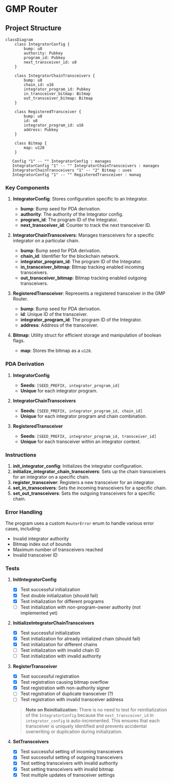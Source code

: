 # GMP Router

## Project Structure

```mermaid
classDiagram
    class IntegratorConfig {
        bump: u8
        authority: Pubkey
        program_id: Pubkey
        next_transceiver_id: u8
    }

    class IntegratorChainTransceivers {
        bump: u8
        chain_id: u16
        integrator_program_id: Pubkey
        in_transceiver_bitmap: Bitmap
        out_transceiver_bitmap: Bitmap
    }

    class RegisteredTransceiver {
        bump: u8
        id: u8
        integrator_program_id: u16
        address: Pubkey
    }

    class Bitmap {
        map: u128
    }

   Config "1" -- "" IntegratorConfig : manages
   IntegratorConfig "1" -- "" IntegratorChainTransceivers : manages
   IntegratorChainTransceivers "1" -- "2" Bitmap : uses
   IntegratorConfig "1" -- "" RegisteredTransceiver : manag
```

### Key Components

1. **IntegratorConfig**: Stores configuration specific to an Integrator.

   - **bump**: Bump seed for PDA derivation.
   - **authority**: The authority of the Integrator config.
   - **program_id**: The program ID of the Integrator.
   - **next_transceiver_id**: Counter to track the next transceiver ID.

2. **IntegratorChainTransceivers**: Manages transceivers for a specific integrator on a particular chain.

   - **bump**: Bump seed for PDA derivation.
   - **chain_id**: Identifier for the blockchain network.
   - **integrator_program_id**: The program ID of the Integrator.
   - **in_transceiver_bitmap**: Bitmap tracking enabled incoming transceivers.
   - **out_transceiver_bitmap**: Bitmap tracking enabled outgoing transceivers.

3. **RegisteredTransceiver**: Represents a registered transceiver in the GMP Router.

   - **bump**: Bump seed for PDA derivation.
   - **id**: Unique ID of the transceiver.
   - **integrator_program_id**: The program ID of the Integrator.
   - **address**: Address of the transceiver.

4. **Bitmap**: Utility struct for efficient storage and manipulation of boolean flags.

   - **map**: Stores the bitmap as a `u128`.

### PDA Derivation

1. **IntegratorConfig**

   - **Seeds**: `[SEED_PREFIX, integrator_program_id]`
   - **Unique** for each integrator program.

2. **IntegratorChainTransceivers**

   - **Seeds**: `[SEED_PREFIX, integrator_program_id, chain_id]`
   - **Unique** for each integrator program and chain combination.

3. **RegisteredTransceiver**

   - **Seeds**: `[SEED_PREFIX, integrator_program_id, transceiver_id]`
   - **Unique** for each transceiver within an integrator context.

### Instructions

1. **init_integrator_config**: Initializes the integrator configuration.
2. **initialize_integrator_chain_transceivers**: Sets up the chain transceivers for an integrator on a specific chain.
3. **register_transceiver**: Registers a new transceiver for an integrator.
4. **set_in_transceivers**: Sets the incoming transceivers for a specific chain.
5. **set_out_transceivers**: Sets the outgoing transceivers for a specific chain.

### Error Handling

The program uses a custom `RouterError` enum to handle various error cases, including:
- Invalid integrator authority
- Bitmap index out of bounds
- Maximum number of transceivers reached
- Invalid transceiver ID

### Tests

1. **InitIntegratorConfig**
   - [x] Test successful initialization
   - [x] Test double initialization (should fail)
   - [x] Test initialization for different programs
   - [ ] Test initialization with non-program-owner authority (not implemented yet)

2. **InitializeIntegratorChainTransceivers**
   - [x] Test successful initialization
   - [x] Test initialization for already initialized chain (should fail)
   - [x] Test initialization for different chains
   - [ ] Test initialization with invalid chain ID
   - [ ] Test initialization with invalid authority

3. **RegisterTransceiver**
   - [x] Test successful registration
   - [x] Test registration causing bitmap overflow
   - [x] Test registration with non-authority signer
   - [ ] Test registration of duplicate transceiver (?)
   - [ ] Test registration with invalid transceiver address
   > **Note on Reinitialization:**
   > There is no need to test for reinitialization of the `IntegratorConfig` because the `next_transceiver_id` in `integrator_config` is auto-incremented. This ensures that each transceiver is uniquely identified and prevents accidental overwriting or duplication during initialization.

4. **SetTransceivers**
   - [x] Test successful setting of incoming transceivers
   - [x] Test successful setting of outgoing transceivers
   - [x] Test setting transceivers with invalid authority
   - [x] Test setting transceivers with invalid bitmap
   - [x] Test multiple updates of transceiver settings
